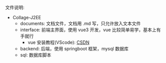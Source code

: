 文件说明:
- Collage-J2EE
  - documents: 文档文件，文档用 .md 写，只允许放入文本文件
  - interface: 前端主界面，使用 vue3 开发，vue 比较简单易学，基本上有手就行
    - vue 安装教程(VScode): [CSDN](https://blog.csdn.net/weixin_42315600/article/details/100044533)
  - backend: 后端，使用 springboot 框架，mysql 数据库
  - sql: 数据库脚本
